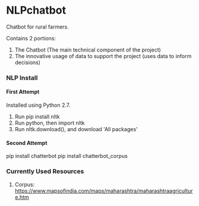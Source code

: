 # NLPchatbot
Chatbot for rural farmers.

Contains 2 portions:
1. The Chatbot (The main technical component of the project)
2. The innovative usage of data to support the project (uses data to inform decisions)

### NLP Install

#### First Attempt
Installed using Python 2.7. 
1. Run pip install nltk
2. Run python, then import nltk
3. Run nltk.download(), and download 'All packages'

#### Second Attempt
pip install chatterbot
pip install chatterbot_corpus

### Currently Used Resources
1. Corpus: https://www.mapsofindia.com/maps/maharashtra/maharashtraagriculture.htm
